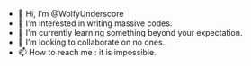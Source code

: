 - 👋 Hi, I’m @WolfyUnderscore
- 👀 I’m interested in writing massive codes.
- 🌱 I’m currently learning something beyond your expectation.
- 💞️ I’m looking to collaborate on no ones.
- 📫 How to reach me : it is impossible.


<!---
WolfyUnderscore/WolfyUnderscore is a ✨ special ✨ repository because its `README.md` (this file) appears on your GitHub profile.
You can click the Preview link to take a look at your changes.
--->
